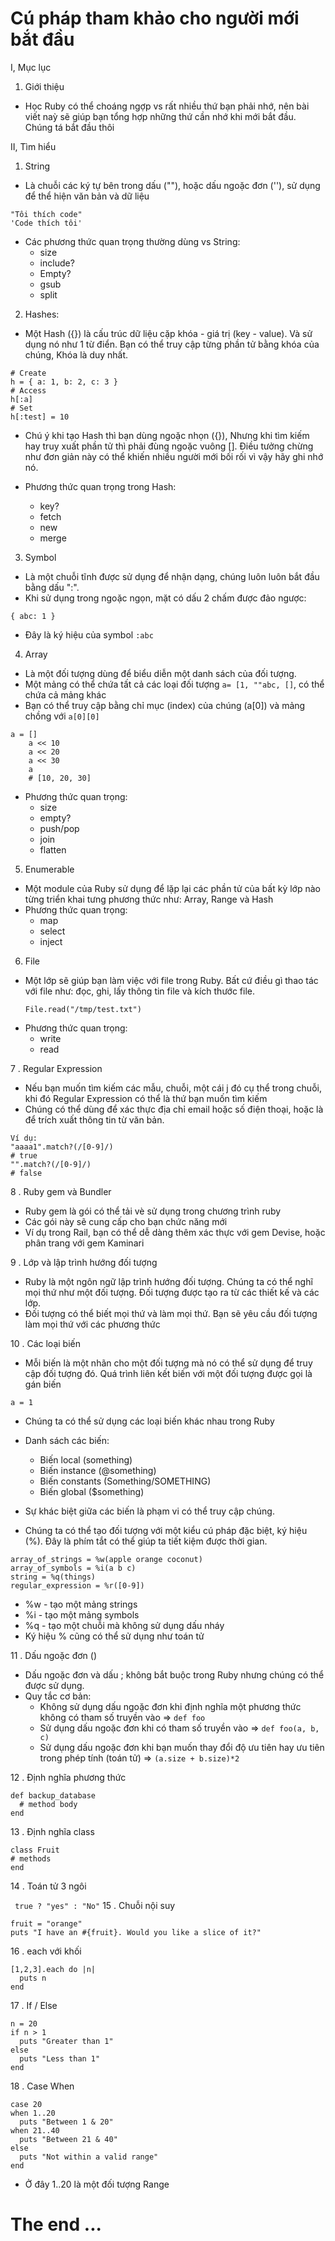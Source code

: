 # Cú pháp tham khảo cho người mới bắt đầu

I, Mục lục
1. Giới thiệu


- Học Ruby có thể choáng ngợp vs rất nhiều thứ bạn phải nhớ, nên bài viết naỳ sẽ giúp bạn tổng hợp những thứ cần nhớ khi mới bắt
đầu. Chúng tá bắt đầu thôi

II, Tìm hiểu
 1. String
 -  Là chuỗi các ký tự bên trong dấu (""), hoặc dấu ngoặc đơn (''), sử dụng để thể hiện văn bản và dữ liệu

 ```
 "Tôi thích code"
 'Code thích tôi'
 ```

 - Các phương thức quan trọng thường dùng vs String:
    -   size
    -   include?
    -   Empty?
    -   gsub
    -   split

 2.  Hashes:
 - Một Hash ({}) là cấu trúc dữ liệu cặp khóa - giá trị (key - value). Và sử dụng nó như 1 từ
 điển. Bạn có thể truy cập từng phần tử bằng khóa của chúng, Khóa là duy nhất.

 ```
 # Create
 h = { a: 1, b: 2, c: 3 }
 # Access
 h[:a]
 # Set
 h[:test] = 10
 ```
 - Chú ý khi tạo Hash thì bạn dùng ngoặc nhọn ({}), Nhưng khi tìm kiếm hay truy xuất phần tử thì phải đùng ngoặc vuông [].
 Điều tưởng chừng như đơn giản này có thể khiến nhiều người mới bối rối vì vậy hãy ghi nhớ nó.

 - Phương thức quan trọng trong Hash:
    - key?
    - fetch
    - new
    - merge
 3. Symbol
 - Là một chuỗi tĩnh được sử dụng để nhận dạng, chúng luôn luôn bắt đầu bằng dấu ":".
 - Khi sử dụng trong ngoặc ngọn, mặt có dấu 2 chấm được đảo ngược:

 ```
 { abc: 1 }
 ```
 - Đây là ký hiệu của symbol ```:abc```
 4. Array
 -  Là một đối tượng dùng để biểu diễn một danh sách của đối tượng.
 -  Một mảng có thể chứa tất cả các loại đối tượng
 ```a= [1, ""abc, []```, có thể chứa cả mảng khác
 -  Bạn có thể truy cập bằng chỉ mục (index) của chúng (a[0]) và mảng chồng với ```a[0][0]```

 ```
 a = []
     a << 10
     a << 20
     a << 30
     a
     # [10, 20, 30]
 ```
-   Phương thức quan trọng:
    -   size
    -   empty?
    -   push/pop
    -   join
    -   flatten
5. Enumerable
-   Một module của Ruby sử dụng để lặp lại các phần tử của bất kỳ lớp nào từng triển khai tưng phương thức
như: Array, Range và Hash
-   Phương thức quan trọng:
    -   map
    -   select
    -   inject
6. File
-   Một lớp sẽ giúp bạn làm việc với file trong Ruby. Bất cứ điều gì thao tác với file như: đọc, ghi, lấy thông tin file và kích thước file.
    ```
    File.read("/tmp/test.txt")
    ```
-   Phương thức quan trọng:
    -   write
    -   read

7 . Regular Expression
-   Nếu bạn muốn tìm kiếm các mẫu, chuỗi, một cái j đó cụ thể trong chuỗi, khi đó Regular Expression có thể là thứ bạn muốn tìm kiếm
-   Chúng có thể dùng để xác thực địa chỉ email hoặc số điện thoại, hoặc là để trích xuất thông tin từ văn bản.
```.env
Ví dụ:
"aaaa1".match?(/[0-9]/)
# true
"".match?(/[0-9]/)
# false
```
8 . Ruby gem và Bundler
-   Ruby gem là gói có thể tải vè sử dụng trong chương trình ruby
-   Các gói này sẽ cung cấp cho bạn chức năng mới
-   Ví dụ trong Rail, bạn có thể dễ dàng thêm xác thực với gem Devise, hoặc phân trang với gem Kaminari

9 . Lớp và lập trình hướng đối tượng
-    Ruby là một ngôn ngữ lập trình hướng đối tượng. Chúng ta có thể nghĩ mọi thứ như một đối tượng. Đối tượng được tạo ra từ các thiết kế và các lớp.
-    Đối tượng có thể biết mọi thứ và làm mọi thứ. Bạn sẽ yêu cầu đối tượng làm mọi thứ với các phương thức

10 . Các loại biến
-   Mỗi biến là một nhãn cho một đối tượng mà nó có thể sử dụng để truy cập đối tượng đó. Quá trình liên kết biến với một đối tượng được gọi là gán biến
```.env
a = 1
```
- Chúng ta có thể sử dụng các loại biến khác nhau trong Ruby

-  Danh sách các biến:
    -   Biến local (something)
    -   Biến instance (@something)
    -   Biến constants (Something/SOMETHING)
    -   Biến global ($something)
-  Sự khác biệt giữa các biến là phạm vi có thể truy cập chúng.
- Chúng ta có thể tạo đối tượng với một kiểu cú pháp đặc biệt, ký hiệu (%). Đây là phím tắt có thể giúp ta tiết kiệm được thời gian.
```.env
array_of_strings = %w(apple orange coconut)
array_of_symbols = %i(a b c)
string = %q(things)
regular_expression = %r([0-9])
```

- %w -  tạo một mảng strings
- %i - tạo một mảng symbols
- %q - tạo một chuỗi mà không sử dụng dấu nháy
-  Ký hiệu % cũng có thể sử dụng như toán tử

11 . Dấu ngoặc đơn ()
-   Dấu ngoặc đơn và dấu ; không bắt buộc trong Ruby nhưng chúng có thể được sử dụng.
-   Quy tắc cơ bản:
    -   Không sử dụng dấu ngoặc đơn khi định nghĩa một phương thức không có tham số truyền vào => `def foo`
    -   Sử dụng dấu ngoặc đơn khi có tham số truyền vào => `def foo(a, b, c)`
    -   Sử dụng dấu ngoặc đơn khi bạn muốn thay đổi độ ưu tiên hay ưu tiên trong phép tính (toán tử)
        => ```(a.size + b.size)*2```

12 . Định nghĩa phương thức
```env
def backup_database
  # method body
end
```

13 . Định nghĩa class
```.env
class Fruit
# methods
end
```
14 . Toán tử 3 ngôi

``` true ? "yes" : "No"```
15 . Chuỗi nội suy
```.env
fruit = "orange"
puts "I have an #{fruit}. Would you like a slice of it?"
```

16 . each với khối

```.env
[1,2,3].each do |n|
  puts n
end
```
17 . If / Else
```.env
n = 20
if n > 1
  puts "Greater than 1"
else
  puts "Less than 1"
end
```
18 . Case When
```.env
case 20
when 1..20
  puts "Between 1 & 20"
when 21..40
  puts "Between 21 & 40"
else
  puts "Not within a valid range"
end
```
- Ở đây 1..20 là một đối tượng Range

# The end ...